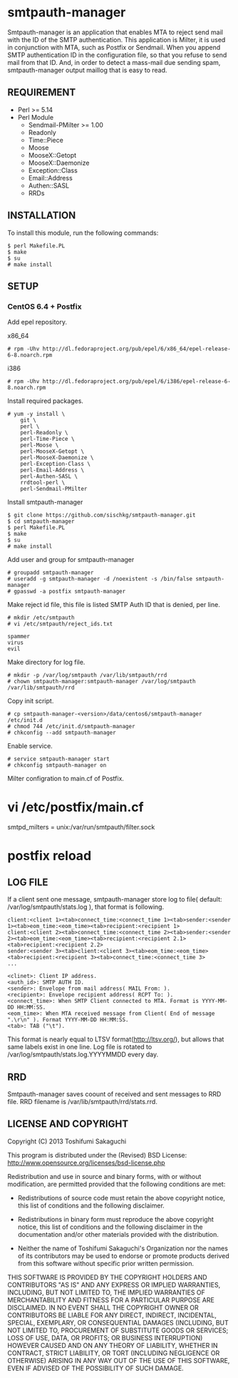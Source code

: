 # smtpauth-manager

Smtpauth-manager is an application that enables MTA to reject send mail with the ID of the SMTP authentication.
This application is Milter, it is used in conjunction with MTA, such as Postfix or Sendmail.
When you append SMTP authentication ID in the configuration file, so that you refuse to send mail from that ID.
And, in order to detect a mass-mail due sending spam, smtpauth-manager output maillog that is easy to read.

## REQUIREMENT

* Perl >= 5.14
* Perl Module
    * Sendmail-PMilter >= 1.00
    * Readonly
    * Time::Piece
    * Moose
    * MooseX::Getopt
    * MooseX::Daemonize
    * Exception::Class
    * Email::Address
    * Authen::SASL
    * RRDs

## INSTALLATION

To install this module, run the following commands:

    $ perl Makefile.PL
    $ make
    $ su
    # make install

## SETUP

### CentOS 6.4 + Postfix

Add epel repository.

x86_64

    # rpm -Uhv http://dl.fedoraproject.org/pub/epel/6/x86_64/epel-release-6-8.noarch.rpm

i386

    # rpm -Uhv http://dl.fedoraproject.org/pub/epel/6/i386/epel-release-6-8.noarch.rpm

Install required packages.

    # yum -y install \
        git \
        perl \
        perl-Readonly \
        perl-Time-Piece \
        perl-Moose \
        perl-MooseX-Getopt \
        perl-MooseX-Daemonize \
        perl-Exception-Class \
        perl-Email-Address \
        perl-Authen-SASL \
        rrdtool-perl \
        perl-Sendmail-PMilter

Install smtpauth-manager

    $ git clone https://github.com/sischkg/smtpauth-manager.git
    $ cd smtpauth-manager
    $ perl Makefile.PL
    $ make
    $ su
    # make install

Add user and group for smtpauth-manager

    # groupadd smtpauth-manager
    # useradd -g smtpauth-manager -d /noexistent -s /bin/false smtpauth-manager
    # gpasswd -a postfix smtpauth-manager

Make reject id file, this file is listed SMTP Auth ID that is denied, per line.

    # mkdir /etc/smtpauth
    # vi /etc/smtpauth/reject_ids.txt

    spammer
    virus
    evil

Make directory for log file.

    # mkdir -p /var/log/smtpauth /var/lib/smtpauth/rrd
    # chown smtpauth-manager:smtpauth-manager /var/log/smtpauth /var/lib/smtpauth/rrd

Copy init script.

    # cp smtpauth-manager-<version>/data/centos6/smtpauth-manager /etc/init.d
    # chmod 744 /etc/init.d/smtpauth-manager
    # chkconfig --add smtpauth-manager

Enable service.

    # service smtpauth-manager start
    # chkconfig smtpauth-manager on

Milter configration to main.cf of Postfix.

   # vi /etc/postfix/main.cf

   smtpd_milters = unix:/var/run/smtpauth/filter.sock

   # postfix reload


## LOG FILE

If a client sent one message, smtpauth-manager store log to file( default: /var/log/smtpauth/stats.log ),
that format is following.

    client:<client 1><tab>connect_time:<connect_time 1><tab>sender:<sender 1><tab>eom_time:<eom_time><tab>recipient:<recipient 1>
    client:<client 2><tab>connect_time:<connect_time 2><tab>sender:<sender 2><tab>eom_time:<eom_time><tab>recipient:<recipient 2.1><tab>recipient:<recipient 2.2>
    sender:<sender 3><tab>client:<client 3><tab>eom_time:<eom_time><tab>recipient:<recipient 3><tab>connect_time:<connect_time 3>
    ...

    <clinet>: Client IP address.
    <auth_id>: SMTP AUTH ID.
    <sender>: Envelope from mail address( MAIL From: ).
    <recipient>: Envelope recipient address( RCPT To: ).
    <connect_time>: When SMTP Client connected to MTA. Format is YYYY-MM-DD HH:MM:SS.
    <eom_time>: When MTA received message from Client( End of message ".\r\n" ). Format YYYY-MM-DD HH:MM:SS.
    <tab>: TAB ("\t").

This format is nearly equal to LTSV format(<http://ltsv.org/>), but allows that same labels exist in one line.
Log file is rotated to /var/log/smtpauth/stats.log.YYYYMMDD every day.

## RRD

Smtpauth-manager saves coount of received and sent messages to RRD file.
RRD filename is /var/lib/smtpauth/rrd/stats.rrd.


## LICENSE AND COPYRIGHT

Copyright (C) 2013 Toshifumi Sakaguchi

This program is distributed under the (Revised) BSD License:
<http://www.opensource.org/licenses/bsd-license.php>

Redistribution and use in source and binary forms, with or without
modification, are permitted provided that the following conditions
are met:

* Redistributions of source code must retain the above copyright
notice, this list of conditions and the following disclaimer.

* Redistributions in binary form must reproduce the above copyright
notice, this list of conditions and the following disclaimer in the
documentation and/or other materials provided with the distribution.

* Neither the name of Toshifumi Sakaguchi's Organization
nor the names of its contributors may be used to endorse or promote
products derived from this software without specific prior written
permission.

THIS SOFTWARE IS PROVIDED BY THE COPYRIGHT HOLDERS AND CONTRIBUTORS
"AS IS" AND ANY EXPRESS OR IMPLIED WARRANTIES, INCLUDING, BUT NOT
LIMITED TO, THE IMPLIED WARRANTIES OF MERCHANTABILITY AND FITNESS FOR
A PARTICULAR PURPOSE ARE DISCLAIMED. IN NO EVENT SHALL THE COPYRIGHT
OWNER OR CONTRIBUTORS BE LIABLE FOR ANY DIRECT, INDIRECT, INCIDENTAL,
SPECIAL, EXEMPLARY, OR CONSEQUENTIAL DAMAGES (INCLUDING, BUT NOT
LIMITED TO, PROCUREMENT OF SUBSTITUTE GOODS OR SERVICES; LOSS OF USE,
DATA, OR PROFITS; OR BUSINESS INTERRUPTION) HOWEVER CAUSED AND ON ANY
THEORY OF LIABILITY, WHETHER IN CONTRACT, STRICT LIABILITY, OR TORT
(INCLUDING NEGLIGENCE OR OTHERWISE) ARISING IN ANY WAY OUT OF THE USE
OF THIS SOFTWARE, EVEN IF ADVISED OF THE POSSIBILITY OF SUCH DAMAGE.

